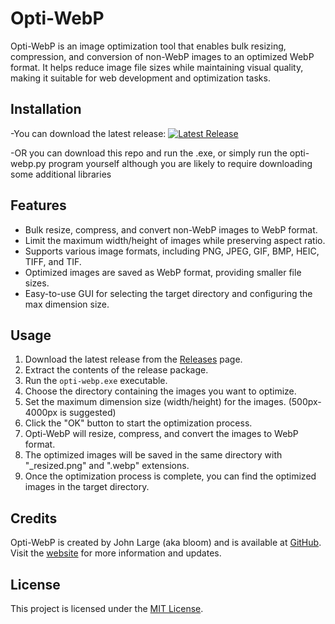 # Opti-WebP

Opti-WebP is an image optimization tool that enables bulk resizing, compression, and conversion of non-WebP 
images to an optimized WebP format. It helps reduce image file sizes while maintaining visual quality, making 
it suitable for web development and optimization tasks.

## Installation

-You can download the latest release: 
[![Latest Release](https://img.shields.io/github/v/release/studiobloom/opti-webp?include_prereleases&sort=semver)](https://github.com/studiobloom/opti-webp/releases/latest)

-OR you can download this repo and run the .exe, or simply run the opti-webp.py program yourself although you 
are likely to require downloading some additional libraries

## Features

- Bulk resize, compress, and convert non-WebP images to WebP format.
- Limit the maximum width/height of images while preserving aspect ratio.
- Supports various image formats, including PNG, JPEG, GIF, BMP, HEIC, TIFF, and TIF.
- Optimized images are saved as WebP format, providing smaller file sizes.
- Easy-to-use GUI for selecting the target directory and configuring the max dimension size.

## Usage

1. Download the latest release from the [Releases](https://github.com/your-username/opti-webp/releases) page.
2. Extract the contents of the release package.
3. Run the `opti-webp.exe` executable.
4. Choose the directory containing the images you want to optimize.
5. Set the maximum dimension size (width/height) for the images. (500px-4000px is suggested)
6. Click the "OK" button to start the optimization process.
7. Opti-WebP will resize, compress, and convert the images to WebP format.
8. The optimized images will be saved in the same directory with "_resized.png" and ".webp" extensions.
9. Once the optimization process is complete, you can find the optimized images in the target directory.

## Credits

Opti-WebP is created by John Large (aka bloom) and is available at [GitHub](https://github.com/your-username/opti-webp). 
Visit the [website](https://studiobloom.xyz) for more information and updates.


## License

This project is licensed under the [MIT License](LICENSE).
